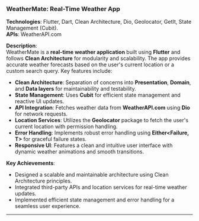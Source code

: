 ### **WeatherMate: Real-Time Weather App**
**Technologies**: Flutter, Dart, Clean Architecture, Dio, Geolocator, GetIt, State Management (Cubit).  
**APIs**: WeatherAPI.com  

**Description**:  
WeatherMate is a **real-time weather application** built using **Flutter** and follows **Clean Architecture** for modularity and scalability. The app provides accurate weather forecasts based on the user's current location or a custom search query. Key features include:  

- **Clean Architecture**: Separation of concerns into **Presentation**, **Domain**, and **Data layers** for maintainability and testability.  
- **State Management**: Uses **Cubit** for efficient state management and reactive UI updates.  
- **API Integration**: Fetches weather data from **WeatherAPI.com** using **Dio** for network requests.  
- **Location Services**: Utilizes the **Geolocator** package to fetch the user's current location with permission handling.  
- **Error Handling**: Implements robust error handling using **Either<Failure, T>** for graceful failure states.  
- **Responsive UI**: Features a clean and intuitive user interface with dynamic weather animations and smooth transitions.  

**Key Achievements**:  
- Designed a scalable and maintainable architecture using Clean Architecture principles.  
- Integrated third-party APIs and location services for real-time weather updates.  
- Implemented efficient state management and error handling for a seamless user experience.  

---

